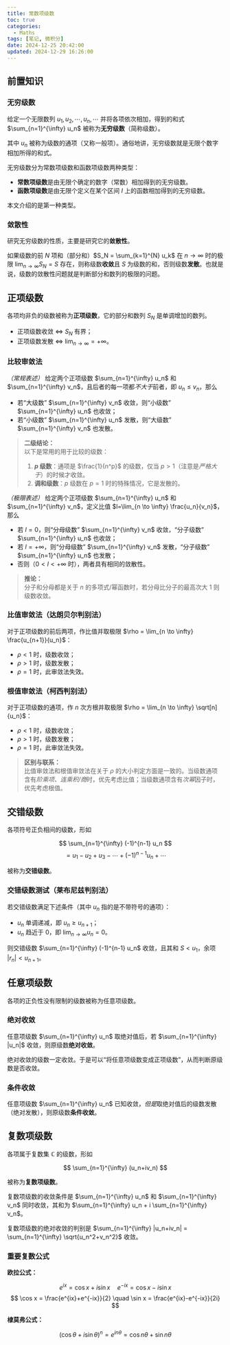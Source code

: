 ```yaml
---
title: 常数项级数
toc: true
categories:
  - Maths
tags: [笔记, 微积分]
date: 2024-12-25 20:42:00
updated: 2024-12-29 16:26:00
---
```

## 前置知识

### 无穷级数

给定一个无限数列 $u_1,u_2,\cdots,u_n,\cdots$ 并将各项依次相加，得到的和式 $\sum_{n=1}^{\infty} u_n$ 被称为**无穷级数**（简称级数）。

其中 $u_n$ 被称为级数的通项（又称一般项）。通俗地讲，无穷级数就是无限个数字相加所得的和式。

<!-- more -->

无穷级数分为常数项级数和函数项级数两种类型：

- **常数项级数**是由无限个确定的数字（常数）相加得到的无穷级数。
- **函数项级数**是由无限个定义在某个区间 $I$ 上的函数相加得到的无穷级数。

本文介绍的是第一种类型。

### 敛散性

研究无穷级数的性质，主要是研究它的**敛散性**。

如果级数的前 $N$ 项和（部分和）$S_N = \sum_{k=1}^{N} u_k$ 在 $n \to \infty$ 时的极限 $\lim_{n \to \infty} S_N = S$ 存在，则称级数**收敛**且 $S$ 为级数的和，否则级数**发散**。也就是说，级数的敛散性问题就是判断部分和数列的极限的问题。

## 正项级数

各项均非负的级数被称为**正项级数**，它的部分和数列 $S_N$ 是单调增加的数列。

- 正项级数收敛 $\Leftrightarrow$ $S_N$ 有界；
- 正项级数发散 $\Leftrightarrow$ $\lim_{n \to \infty}=+\infty$。

### 比较审敛法

*（常规表述）* 给定两个正项级数 $\sum_{n=1}^{\infty} u_n$ 和 $\sum_{n=1}^{\infty} v_n$，且后者的每一项都*不大于*前者，即 $u_n \leq v_n$，那么

- 若“大级数” $\sum_{n=1}^{\infty} v_n$ 收敛，则“小级数” $\sum_{n=1}^{\infty} u_n$ 也收敛；
- 若“小级数” $\sum_{n=1}^{\infty} u_n$ 发散，则“大级数” $\sum_{n=1}^{\infty} v_n$ 也发散。

> **二级结论：**  
> 以下是常用的用于比较的级数：
> 1. **$p$ 级数**：通项是 $\frac{1}{n^p}$ 的级数，仅当 $p>1$（注意是*严格大于*）的时候才收敛。
> 2. **调和级数**：$p$ 级数在 $p=1$ 时的特殊情况，它是发散的。

*（极限表述）* 给定两个正项级数 $\sum_{n=1}^{\infty} u_n$ 和 $\sum_{n=1}^{\infty} v_n$，定义比值 $l=\lim_{n \to \infty} \frac{u_n}{v_n}$，那么

- 若 $l=0$，则“分母级数” $\sum_{n=1}^{\infty} v_n$ 收敛，“分子级数” $\sum_{n=1}^{\infty} u_n$ 也收敛；
- 若 $l=+\infty$，则“分母级数” $\sum_{n=1}^{\infty} v_n$ 发散，“分子级数” $\sum_{n=1}^{\infty} u_n$ 也发散；
- 否则（$0<l<+\infty$ 时），两者具有相同的敛散性。

> **推论：**  
> 分子和分母都是关于 $n$ 的多项式/幂函数时，若分母比分子的最高次大 $1$ 则级数收敛。

### 比值审敛法（达朗贝尔判别法）

对于正项级数的前后两项，作比值并取极限 $\rho = \lim_{n \to \infty} \frac{u_{n+1}}{u_n}$：

- $\rho<1$ 时，级数收敛；
- $\rho>1$ 时，级数发散；
- $\rho=1$ 时，此审敛法失效。

### 根值审敛法（柯西判别法）

对于正项级数的通项，作 $n$ 次方根并取极限 $\rho = \lim_{n \to \infty} \sqrt[n]{u_n}$：

- $\rho<1$ 时，级数收敛；
- $\rho>1$ 时，级数发散；
- $\rho=1$ 时，此审敛法失效。

> **区别与联系：**  
> 比值审敛法和根值审敛法在关于 $\rho$ 的大小判定方面是一致的。当级数通项含有*阶乘项、连乘积/商*时，优先考虑比值；当级数通项含有*次幂*因子时，优先考虑根值。

## 交错级数

各项符号正负相间的级数，形如

$$
\sum_{n=1}^{\infty} (-1)^{n-1} u_n
$$
$$
= u_1-u_2+u_3-\cdots+(-1)^{n-1}u_n+\cdots
$$

被称为**交错级数**。

### 交错级数测试（莱布尼兹判别法）

若交错级数满足下述条件（其中 $u_n$ 指的是不带符号的通项）：

- $u_n$ 单调递减，即 $u_n \geq u_{n+1}$；
- $u_n$ 趋近于 $0$，即 $\lim_{n \to \infty} u_n = 0$。

则交错级数 $\sum_{n=1}^{\infty} (-1)^{n-1} u_n$ 收敛，且其和 $S<u_1$，余项 $|r_n|<u_{n+1}$。

## 任意项级数

各项的正负性没有限制的级数被称为任意项级数。

### 绝对收敛

任意项级数 $\sum_{n=1}^{\infty} u_n$ 取绝对值后，若 $\sum_{n=1}^{\infty} |u_n|$ 收敛，则原级数**绝对收敛**。

绝对收敛的级数一定收敛。于是可以“将任意项级数变成正项级数”，从而判断原级数是否收敛。

### 条件收敛

任意项级数 $\sum_{n=1}^{\infty} u_n$ 已知收敛，*但是*取绝对值后的级数发散（绝对发散），则原级数**条件收敛**。

## 复数项级数

各项属于复数集 $\mathbb{C}$ 的级数，形如

$$
\sum_{n=1}^{\infty} (u_n+iv_n)
$$

被称为**复数项级数**。

复数项级数的收敛条件是 $\sum_{n=1}^{\infty} u_n$ 和 $\sum_{n=1}^{\infty} v_n$ 同时收敛，其和为 $\sum_{n=1}^{\infty} u_n + i \sum_{n=1}^{\infty} v_n$。

复数项级数的绝对收敛的判别是 $\sum_{n=1}^{\infty} |u_n+iv_n| = \sum_{n=1}^{\infty} \sqrt{u_n^2+v_n^2}$ 收敛。

### 重要复数公式

**欧拉公式：**

$$
e^{ix} = \cos x + i\sin x \quad e^{-ix} = \cos x - i\sin x
$$
$$
\cos x = \frac{e^{ix}+e^{-ix}}{2} \quad \sin x = \frac{e^{ix}-e^{-ix}}{2i}
$$

**‌棣莫弗公式：**  

$$
(\cos \theta + i\sin \theta)^n = e^{in\theta} = \cos n\theta + \sin n\theta
$$
